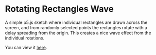 # Rotating Rectangles Wave

A simple p5.js sketch where individual rectangles are drawn across the screen, and from randomly selected points the rectangles rotate with a delay spreading from the origin. This creates a nice wave effect from the individual rotations.

You can view it [here](https://br3nd0g.github.io/rotating-rectangles-wave/).